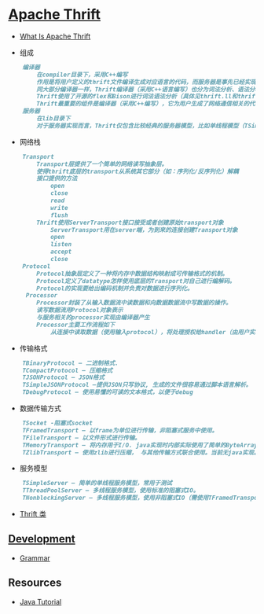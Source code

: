 # [Apache Thrift](https://github.com/apache/thrift)

* [What Is Apache Thrift](WhatIs.md)

* 组成
```md
	编译器
		在compiler目录下，采用C++编写
		作用是将用户定义的thrift文件编译生成对应语言的代码，而服务器是事先已经实现好的、可供用户直接使用的RPC Server（当然，用户也很容易编写自己的server）。
		同大部分编译器一样，Thrift编译器（采用C++语言编写）也分为词法分析、语法分析等步骤
		Thrift使用了开源的flex和Bison进行词法语法分析（具体见thrift.ll和thrift.yy），经过语法分析后，Thrift根据对应语言的模板（在compiler\cpp\src\generate目录下）生成相应的代码。
		Thrift最重要的组件是编译器（采用C++编写），它为用户生成了网络通信相关的代码，从而大大减少了用户的编码工作。
	服务器
		在lib目录下
		对于服务器实现而言，Thrift仅包含比较经典的服务器模型，比如单线程模型（TSimpleServer），线程池模型（TThreadPoolServer）、一个请求一个线程（TThreadedServer）和非阻塞模型(TNonblockingServer)等。
```
* 网络栈
```md
	Transport
		Transport层提供了一个简单的网络读写抽象层。
		使得thrift底层的transport从系统其它部分（如：序列化/反序列化）解耦
		接口提供的方法
			open
			close
			read
			write
			flush
		Thrift使用ServerTransport接口接受或者创建原始transport对象
			ServerTransport用在server端，为到来的连接创建Transport对象
			open
			listen
			accept
			close
	Protocol
		Protocol抽象层定义了一种将内存中数据结构映射成可传输格式的机制。
		Protocol定义了datatype怎样使用底层的Transport对自己进行编解码。
		Protocol的实现要给出编码机制并负责对数据进行序列化。
	 Processor
		Processor封装了从输入数据流中读数据和向数据数据流中写数据的操作。
		读写数据流用Protocol对象表示
		与服务相关的processor实现由编译器产生
		Processor主要工作流程如下
			从连接中读取数据（使用输入protocol），将处理授权给handler（由用户实现），最后将结果写到连接上（使用输出protocol）。
```

* 传输格式
```md
	TBinaryProtocol – 二进制格式.
	TCompactProtocol – 压缩格式
	TJSONProtocol – JSON格式
	TSimpleJSONProtocol –提供JSON只写协议, 生成的文件很容易通过脚本语言解析。
	TDebugProtocol – 使用易懂的可读的文本格式，以便于debug
```
* 数据传输方式
```md
	TSocket -阻塞式socket
	TFramedTransport – 以frame为单位进行传输，非阻塞式服务中使用。
	TFileTransport – 以文件形式进行传输。
	TMemoryTransport – 将内存用于I/O. java实现时内部实际使用了简单的ByteArrayOutputStream。
	TZlibTransport – 使用zlib进行压缩， 与其他传输方式联合使用。当前无java实现。
```
* 服务模型
```md
	TSimpleServer – 简单的单线程服务模型，常用于测试
	TThreadPoolServer – 多线程服务模型，使用标准的阻塞式IO。
	TNonblockingServer – 多线程服务模型，使用非阻塞式IO（需使用TFramedTransport数据传输方式）
```

* [Thrift 类](ClassThrift.md)

## [Development](dev/README.md)
* [Grammar](dev/Grammar.md)

## Resources
* [Java Tutorial](http://thrift.apache.org/tutorial/java)